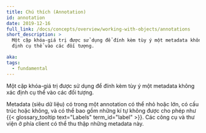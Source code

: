 ```yaml
---
title: Chú thích (Annotation)
id: annotation
date: 2019-12-16
full_link: /docs/concepts/overview/working-with-objects/annotations
short_description: >
  Một cặp khóa-giá trị được sử dụng để đính kèm tùy ý một metadata không xác
  định cụ thể vào các đối tượng.

aka:
tags:
  - fundamental
---
```


Một cặp khóa-giá trị được sử dụng để đính kèm tùy ý một metadata không xác định
cụ thể vào các đối tượng.

<!--more-->

Metadata (siêu dữ liệu) có trong một annotation có thể nhỏ hoặc lớn, có cấu trúc
hoặc không, và có thể bao gồm những kí tự không được cho phép như
{{< glossary_tooltip text="Labels" term_id="label" >}}. Các công cụ và thư viện
ở phía client có thể thu thập những metadata này.
